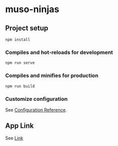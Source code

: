 # muso-ninjas

## Project setup
```
npm install
```

### Compiles and hot-reloads for development
```
npm run serve
```

### Compiles and minifies for production
```
npm run build
```

### Customize configuration
See [Configuration Reference](https://cli.vuejs.org/config/).

## App Link
See [Link](https://muso-ninjas-2a663.firebaseapp.com/)
